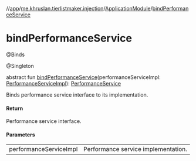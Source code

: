 //[app](../../../index.md)/[me.khruslan.tierlistmaker.injection](../index.md)/[ApplicationModule](index.md)/[bindPerformanceService](bind-performance-service.md)

# bindPerformanceService

@Binds

@Singleton

abstract fun [bindPerformanceService](bind-performance-service.md)(performanceServiceImpl: [PerformanceServiceImpl](../../me.khruslan.tierlistmaker.util.performance/-performance-service-impl/index.md)): [PerformanceService](../../me.khruslan.tierlistmaker.util.performance/-performance-service/index.md)

Binds performance service interface to its implementation.

#### Return

Performance service interface.

#### Parameters

| | |
|---|---|
| performanceServiceImpl | Performance service implementation. |
